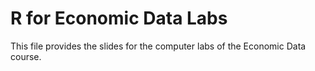 # R for Economic Data Labs

This file provides the slides for the computer labs of the Economic Data course.